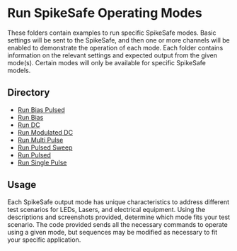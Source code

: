 # Run SpikeSafe Operating Modes

These folders contain examples to run specific SpikeSafe modes. Basic settings will be sent to the SpikeSafe, and then one or more channels will be enabled to demonstrate the operation of each mode. Each folder contains information on the relevant settings and expected output from the given mode(s). Certain modes will only be available for specific SpikeSafe models.

## Directory
- [Run Bias Pulsed](/run_bias_pulsed)
- [Run Bias](/run_bias)
- [Run DC](/run_dc)
- [Run Modulated DC](/run_modulated_dc)
- [Run Multi Pulse](/run_multi_pulse)
- [Run Pulsed Sweep](/run_pulsed_sweep)
- [Run Pulsed](/run_pulsed)
- [Run Single Pulse](/run_single_pulse)

## Usage

Each SpikeSafe output mode has unique characteristics to address different test scenarios for LEDs, Lasers, and electrical equipment. Using the descriptions and screenshots provided, determine which mode fits your test scenario. The code provided sends all the necessary commands to operate using a given mode, but sequences may be modified as necessary to fit your specific application.